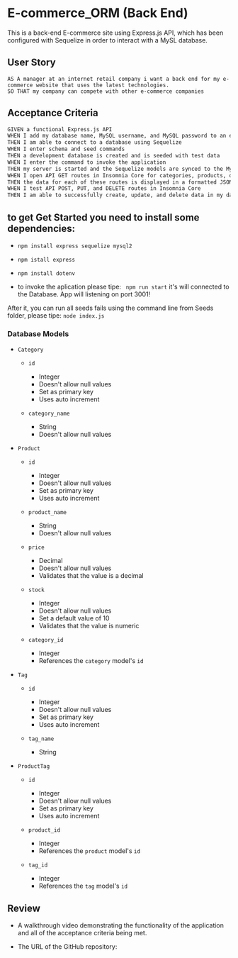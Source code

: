 
# E-commerce_ORM (Back End)

This is a back-end E-commerce site using Express.js API, which has been configured with Sequelize in order to interact with a MySL database.

## User Story

```
AS A manager at an internet retail company i want a back end for my e-commerce website that uses the latest technologies.
SO THAT my company can compete with other e-commerce companies
```

## Acceptance Criteria

```md
GIVEN a functional Express.js API
WHEN I add my database name, MySQL username, and MySQL password to an environment variable file
THEN I am able to connect to a database using Sequelize
WHEN I enter schema and seed commands
THEN a development database is created and is seeded with test data
WHEN I enter the command to invoke the application
THEN my server is started and the Sequelize models are synced to the MySQL database
WHEN I open API GET routes in Insomnia Core for categories, products, or tags
THEN the data for each of these routes is displayed in a formatted JSON
WHEN I test API POST, PUT, and DELETE routes in Insomnia Core
THEN I am able to successfully create, update, and delete data in my database
```

## to get Get Started you need to install some dependencies:
*  ``` npm install express sequelize mysql2 ```
*   ```npm istall express ```
*  ``` npm install dotenv ```

* to invoke the aplication please tipe:
 ``` npm run start```
it's will connected to the Database. App will listening on port 3001!

After it,  you can run all seeds fails using  the command line from Seeds folder, please tipe:
 ``` node index.js ```
 
### Database Models

* `Category`
  * `id`
    * Integer
    * Doesn't allow null values
    * Set as primary key
    * Uses auto increment

  * `category_name`
    * String
    * Doesn't allow null values

* `Product`

  * `id`
    * Integer
    * Doesn't allow null values
    * Set as primary key
    * Uses auto increment

  * `product_name`
    * String
    * Doesn't allow null values

  * `price`
    * Decimal
    * Doesn't allow null values
    * Validates that the value is a decimal

  * `stock`
    * Integer
    * Doesn't allow null values
    * Set a default value of 10
    * Validates that the value is numeric

  * `category_id`
    * Integer
    * References the `category` model's `id` 

* `Tag`

  * `id`
    * Integer
    * Doesn't allow null values
    * Set as primary key
    * Uses auto increment

  * `tag_name`
    * String

* `ProductTag`

  * `id`
    * Integer
    * Doesn't allow null values
    * Set as primary key
    * Uses auto increment

  * `product_id`
    * Integer
    * References the `product` model's `id`

  * `tag_id`
    * Integer
    * References the `tag` model's `id`

## Review


* A walkthrough video demonstrating the functionality of the application and all of the acceptance criteria being met.


* The URL of the GitHub repository:

